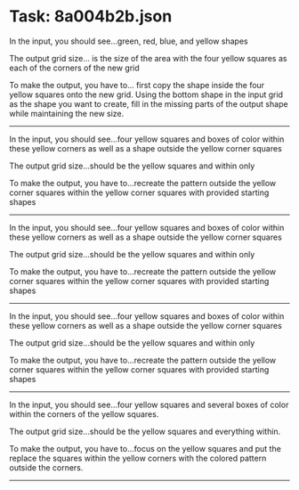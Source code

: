 # Task: 8a004b2b.json

In the input, you should see...green, red, blue, and yellow shapes

The output grid size... is the size of the area with the four yellow squares as each of the corners of the new grid

To make the output, you have to... first copy the shape inside the four yellow squares onto the new grid. Using the bottom shape in the input grid as the shape you want to create, fill in the missing parts of the output shape while maintaining the new size.

---

In the input, you should see...four yellow squares and boxes of color within these yellow corners as well as a shape outside the yellow corner squares

The output grid size...should be the yellow squares and within only

To make the output, you have to...recreate the pattern outside the yellow corner squares within the yellow corner squares with provided starting shapes

---

In the input, you should see...four yellow squares and boxes of color within these yellow corners as well as a shape outside the yellow corner squares

The output grid size...should be the yellow squares and within only

To make the output, you have to...recreate the pattern outside the yellow corner squares within the yellow corner squares with provided starting shapes

---

In the input, you should see...four yellow squares and boxes of color within these yellow corners as well as a shape outside the yellow corner squares

The output grid size...should be the yellow squares and within only

To make the output, you have to...recreate the pattern outside the yellow corner squares within the yellow corner squares with provided starting shapes

---

In the input, you should see...four yellow squares and several boxes of color within the corners of the yellow squares.

The output grid size...should be the yellow squares and everything within.

To make the output, you have to...focus on the yellow squares and put the replace the squares within the yellow corners with the colored pattern outside the corners.

---

